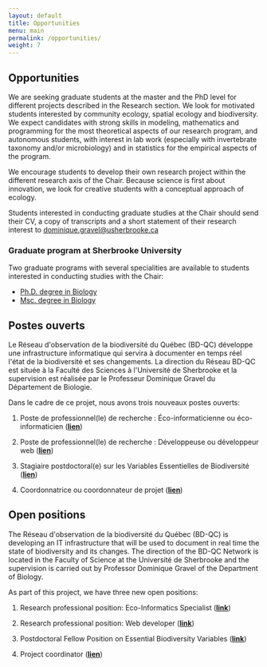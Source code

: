 ```yaml
---
layout: default
title: Opportunities
menu: main
permalink: /opportunities/
weight: 7
---
```


## Opportunities

We are seeking graduate students at the master and the PhD level for different projects described in the Research section. We look for motivated students interested by community ecology, spatial ecology and biodiversity. We expect candidates with strong skills in modeling, mathematics and programming for the most theoretical aspects of our research program, and autonomous students, with interest in lab work (especially with invertebrate taxonomy and/or microbiology) and in statistics for the empirical aspects of the program.

We encourage students to develop their own research project within the different research axis of the Chair. Because science is first about innovation, we look for creative students with a conceptual approach of ecology.

Students interested in conducting graduate studies at the Chair should send their CV, a copy of transcripts and a short statement of their research interest to <a href="mailto:dominique.gravel@usherbrooke.ca">dominique.gravel@usherbrooke.ca</a>

### Graduate program at Sherbrooke University

Two graduate programs with several specialities are available to students interested in conducting studies with the Chair:

- [Ph.D. degree in Biology](http://www.usherbrooke.ca/programmes/sec/sciences-de-la-vie/troisieme-cycle/doctorats/doctorat-en-biologie/)
- [Msc. degree in Biology](http://www.usherbrooke.ca/programmes/sec/sciences-de-la-vie/deuxieme-cycle/maitrises/maitrise-en-biologie/)


## Postes ouverts

Le Réseau d'observation de la biodiversité du Québec (BD-QC) développe une infrastructure informatique qui servira à documenter en temps réel l'état de la biodiversité et ses changements. La direction du Réseau BD-QC est située à la Faculté des Sciences à l'Université de Sherbrooke et la supervision est réalisée par le Professeur Dominique Gravel du Département de Biologie.

Dans le cadre de ce projet, nous avons trois nouveaux postes ouverts:

1. Poste de professionnel(le) de recherche : Éco-informaticienne ou éco-informaticien ([**lien**](../assets/pdf/openPositions/eco-info_BD-QC_122020.pdf))

2. Poste de professionnel(le) de recherche : Développeuse ou développeur web ([**lien**](../assets/pdf/openPositions/dev_web_BD-QC_122020.pdf))

3. Stagiaire postdoctoral(e) sur les Variables Essentielles de Biodiversité ([**lien**](../assets/pdf/openPositions/PDF_BD-QC_122020.pdf))

4. Coordonnatrice ou coordonnateur de projet ([**lien**](https://www.usherbrooke.ca/emplois/offre/no/04467))


## Open positions

The Réseau d'observation de la biodiversité du Québec (BD-QC) is developing an IT infrastructure that will be used to document in real time the state of biodiversity and its changes. The direction of the BD-QC Network is located in the Faculty of Science at the Université de Sherbrooke and the supervision is carried out by Professor Dominique Gravel of the Department of Biology.

As part of this project, we have three new open positions:

1. Research professional position: Eco-Informatics Specialist ([**link**](../assets/pdf/openPositions/eco-info_BD-QC_122020.pdf))

2. Research professional position: Web developer ([**link**](../assets/pdf/openPositions/dev_web_BD-QC_122020.pdf))

3. Postdoctoral Fellow Position on Essential Biodiversity Variables ([**link**](../assets/pdf/openPositions/PDF_BD-QC_122020.pdf))

4. Project coordinator ([**lien**](https://www.usherbrooke.ca/emplois/offre/no/04467))